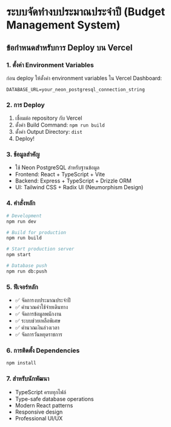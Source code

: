 # ระบบจัดทำงบประมาณประจำปี (Budget Management System)

## ข้อกำหนดสำหรับการ Deploy บน Vercel

### 1. ตั้งค่า Environment Variables

ก่อน deploy ให้ตั้งค่า environment variables ใน Vercel Dashboard:

```
DATABASE_URL=your_neon_postgresql_connection_string
```

### 2. การ Deploy

1. เชื่อมต่อ repository กับ Vercel
2. ตั้งค่า Build Command: `npm run build`
3. ตั้งค่า Output Directory: `dist`
4. Deploy!

### 3. ข้อมูลสำคัญ

- ใช้ Neon PostgreSQL สำหรับฐานข้อมูล
- Frontend: React + TypeScript + Vite
- Backend: Express + TypeScript + Drizzle ORM
- UI: Tailwind CSS + Radix UI (Neumorphism Design)

### 4. คำสั่งหลัก

```bash
# Development
npm run dev

# Build for production
npm run build

# Start production server
npm start

# Database push
npm run db:push
```

### 5. ฟีเจอร์หลัก

- ✅ จัดการงบประมาณประจำปี
- ✅ คำนวณค่าใช้จ่ายเดินทาง
- ✅ จัดการข้อมูลพนักงาน
- ✅ ระบบช่วยเหลือพิเศษ
- ✅ คำนวณเงินล่วงเวลา
- ✅ จัดการวันหยุดราชการ

### 6. การติดตั้ง Dependencies

```bash
npm install
```

### 7. สำหรับนักพัฒนา

- TypeScript ครบทุกไฟล์
- Type-safe database operations
- Modern React patterns
- Responsive design
- Professional UI/UX
